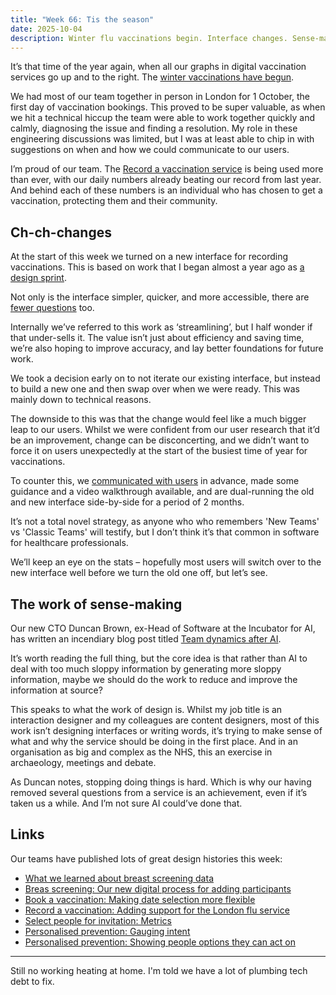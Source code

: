 ```yaml
---
title: "Week 66: Tis the season"
date: 2025-10-04
description: Winter flu vaccinations begin. Interface changes. Sense-making.
---
```


It’s that time of the year again, when all our graphs in digital vaccination services go up and to the right. The [winter vaccinations have begun](https://www.england.nhs.uk/2025/10/nhs-kicks-off-flu-and-covid-jabs-to-winter-proof-vulnerable/).

We had most of our team together in person in London for 1 October, the first day of vaccination bookings. This proved to be super valuable, as when we hit a technical hiccup the team were able to work together quickly and calmly, diagnosing the issue and finding a resolution. My role in these engineering discussions was limited, but I was at least able to chip in with suggestions on when and how we could communicate to our users.

I’m proud of our team. The [Record a vaccination service](https://www.ravs.england.nhs.uk/) is being used more than ever, with our daily numbers already beating our record from last year. And behind each of these numbers is an individual who has chosen to get a vaccination, protecting them and their community.

## Ch-ch-changes

At the start of this week we turned on a new interface for recording vaccinations. This is based on work that I began almost a year ago as [a design sprint](/posts/week-22-design-sprint/).

Not only is the interface simpler, quicker, and more accessible, there are [fewer questions](https://design-history.prevention-services.nhs.uk/record-a-vaccination/2025/03/asking-fewer-better-questions/) too. 

Internally we’ve referred to this work as ‘streamlining’, but I half wonder if that under-sells it. The value isn’t just about efficiency and saving time, we’re also hoping to improve accuracy, and lay better foundations for future work.

We took a decision early on to not iterate our existing interface, but instead to build a new one and then swap over when we were ready. This was mainly down to technical reasons.

The downside to this was that the change would feel like a much bigger leap to our users. Whilst we were confident from our user research that it’d be an improvement, change can be disconcerting, and we didn’t want to force it on users unexpectedly at the start of the busiest time of year for vaccinations. 

To counter this, we [communicated with users](https://design-history.prevention-services.nhs.uk/record-a-vaccination/2025/10/how-we-told-users-about-a-change-to-the-interface/) in advance, made some guidance and a video walkthrough available, and are dual-running the old and new interface side-by-side for a period of 2 months.

It’s not a total novel strategy, as anyone who who remembers 'New Teams' vs 'Classic Teams' will testify, but I don’t think it’s that common in software for healthcare professionals.

We’ll keep an eye on the stats – hopefully most users will switch over to the new interface well before we turn the old one off, but let’s see.

## The work of sense-making

Our new CTO Duncan Brown, ex-Head of Software at the Incubator for AI, has written an incendiary blog post titled [Team dynamics after AI](https://mechanicalsurvival.com/blog/team-dynamics-after-ai/).

It’s worth reading the full thing, but the core idea is that rather than AI to deal with too much sloppy information by generating more sloppy information, maybe we should do the work to reduce and improve the information at source?

This speaks to what the work of design is. Whilst my job title is an interaction designer and my colleagues are content designers, most of this work isn’t designing interfaces or writing words, it’s trying to make sense of what and why the service should be doing in the first place. And in an organisation as big and complex as the NHS, this an exercise in archaeology, meetings and debate.

As Duncan notes, stopping doing things is hard. Which is why our having removed several questions from a service is an achievement, even if it’s taken us a while. And I’m not sure AI could’ve done that.

## Links

Our teams have published lots of great design histories this week:

* [What we learned about breast screening data](https://design-history.prevention-services.nhs.uk/breast-screening-pathway/2025/09/what-we-learned-about-breast-screening-data/)
* [Breas screening: Our new digital process for adding participants](https://design-history.prevention-services.nhs.uk/select/2025/09/our-new-digital-process-for-adding-participants/)
* [Book a vaccination: Making date selection more flexible](https://design-history.prevention-services.nhs.uk/book-a-vaccination/2025/10/improving-date-selection/)
* [Record a vaccination: Adding support for the London flu service](https://design-history.prevention-services.nhs.uk/record-a-vaccination/2025/09/london-flu/)
* [Select people for invitation: Metrics](https://design-history.prevention-services.nhs.uk/select-people-for-invitation/2025/09/metrics/)
* [Personalised prevention: Gauging intent](https://design-history.prevention-services.nhs.uk/personalised-prevention-platform/2025/10/gauging-intent/)
* [Personalised prevention: Showing people options they can act on](https://design-history.prevention-services.nhs.uk/personalised-prevention-platform/2025/10/presenting-opportunities-to-take-action/)

---

Still no working heating at home. I'm told we have a lot of plumbing tech debt to fix. 
